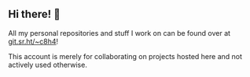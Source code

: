 ## Hi there! 👋

All my personal repositories and stuff I work on can be found over at [git.sr.ht/~c8h4](https://git.sr.ht/~c8h4)!

This account is merely for collaborating on projects hosted here and not actively used otherwise.

